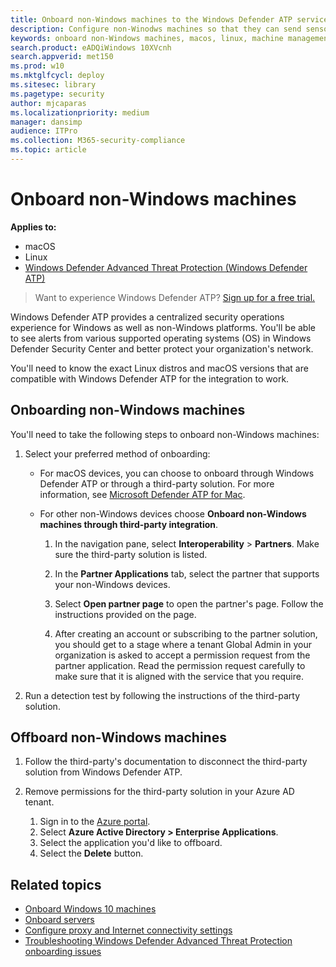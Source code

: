 ```yaml
---
title: Onboard non-Windows machines to the Windows Defender ATP service
description: Configure non-Winodws machines so that they can send sensor data to the Windows Defender ATP service.
keywords: onboard non-Windows machines, macos, linux, machine management, configure Windows ATP machines, configure Windows Defender Advanced Threat Protection machines
search.product: eADQiWindows 10XVcnh
search.appverid: met150
ms.prod: w10
ms.mktglfcycl: deploy
ms.sitesec: library
ms.pagetype: security
author: mjcaparas
ms.localizationpriority: medium
manager: dansimp
audience: ITPro
ms.collection: M365-security-compliance 
ms.topic: article
---
```


# Onboard non-Windows machines

**Applies to:**

- macOS
- Linux
- [Windows Defender Advanced Threat Protection (Windows Defender ATP)](https://go.microsoft.com/fwlink/p/?linkid=2069559)

>Want to experience Windows Defender ATP? [Sign up for a free trial.](https://www.microsoft.com/en-us/WindowsForBusiness/windows-atp?ocid=docs-wdatp-nonwindows-abovefoldlink) 



Windows Defender ATP provides a centralized security operations experience for Windows as well as non-Windows platforms. You'll be able to see alerts from various supported operating systems (OS) in Windows Defender Security Center and better protect your organization's network. 

You'll need to know the exact Linux distros and macOS versions that are compatible with Windows Defender ATP for the integration to work. 



## Onboarding non-Windows machines
You'll need to take the following steps to onboard non-Windows machines:
1. Select your preferred method of onboarding:

   - For macOS devices, you can choose to onboard through Windows Defender ATP or through a third-party solution. For more information, see [Microsoft Defender ATP for Mac](https://docs.microsoft.com/windows/security/threat-protection/windows-defender-antivirus/microsoft-defender-atp-mac).
   - For other non-Windows devices choose **Onboard non-Windows machines through third-party integration**.   
       
     1. In the navigation pane, select **Interoperability** > **Partners**. Make sure the third-party solution is listed.

      2. 	In the **Partner Applications** tab, select the partner that supports your non-Windows devices.

      3. Select **Open partner page** to open the partner's page. Follow the instructions provided on the page.

      4. After creating an account or subscribing to the partner solution, you should get to a stage where a tenant Global Admin in your organization is asked to accept a permission request from the partner application. Read the permission request carefully to make sure that it is aligned with the service that you require. 

        
2. Run a detection test by following the instructions of the third-party solution.

## Offboard non-Windows machines

1. Follow the third-party's documentation to disconnect the third-party solution from Windows Defender ATP.

2. Remove permissions for the third-party solution in your Azure AD tenant.
   1. Sign in to the [Azure portal](https://portal.azure.com).
   2. Select **Azure Active Directory > Enterprise Applications**.
   3. Select the application you'd like to offboard.
   4. Select the **Delete** button.


## Related topics
- [Onboard Windows 10 machines](configure-endpoints-windows-defender-advanced-threat-protection.md)
- [Onboard servers](configure-server-endpoints-windows-defender-advanced-threat-protection.md)
- [Configure proxy and Internet connectivity settings](configure-proxy-internet-windows-defender-advanced-threat-protection.md)
- [Troubleshooting Windows Defender Advanced Threat Protection onboarding issues](troubleshoot-onboarding-windows-defender-advanced-threat-protection.md)